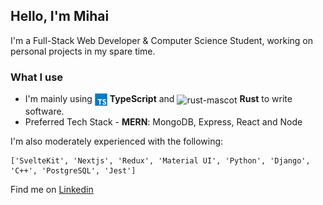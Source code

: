 ## Hello, I'm Mihai

I'm a Full-Stack Web Developer & Computer Science Student, working on personal projects in my spare time.

### What I use
- I'm mainly using <img align="center" valign="middle" src="https://raw.githubusercontent.com/devicons/devicon/master/icons/typescript/typescript-original.svg" alt="typescript" width="20" height="20"/> **TypeScript**
 and <img align="center"  src="https://rustacean.net/assets/rustacean-flat-noshadow.svg" alt="rust-mascot" with="20" height="20" /> **Rust** to write software. <br>
- Preferred Tech Stack - **MERN**: MongoDB, Express, React and Node<br>

I'm also moderately experienced with the following:

```
['SvelteKit', 'Nextjs', 'Redux', 'Material UI', 'Python', 'Django', 'C++', 'PostgreSQL', 'Jest']
```

Find me on [Linkedin](https://www.linkedin.com/in/mihai-sucaliuc/)
